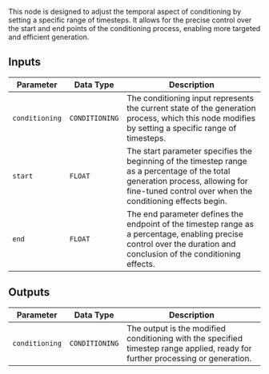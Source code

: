 This node is designed to adjust the temporal aspect of conditioning by setting a specific range of timesteps. It allows for the precise control over the start and end points of the conditioning process, enabling more targeted and efficient generation.

## Inputs

| Parameter | Data Type | Description |
| --- | --- | --- |
| `conditioning` | `CONDITIONING` | The conditioning input represents the current state of the generation process, which this node modifies by setting a specific range of timesteps. |
| `start` | `FLOAT` | The start parameter specifies the beginning of the timestep range as a percentage of the total generation process, allowing for fine-tuned control over when the conditioning effects begin. |
| `end` | `FLOAT` | The end parameter defines the endpoint of the timestep range as a percentage, enabling precise control over the duration and conclusion of the conditioning effects. |

## Outputs

| Parameter | Data Type | Description |
| --- | --- | --- |
| `conditioning` | `CONDITIONING` | The output is the modified conditioning with the specified timestep range applied, ready for further processing or generation. |
